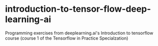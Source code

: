 # introduction-to-tensor-flow-deep-learning-ai
Programming exercises from deeplearning.ai's Introduction to tensorflow course (course 1 of the Tensorflow in Practice Specialzation)
